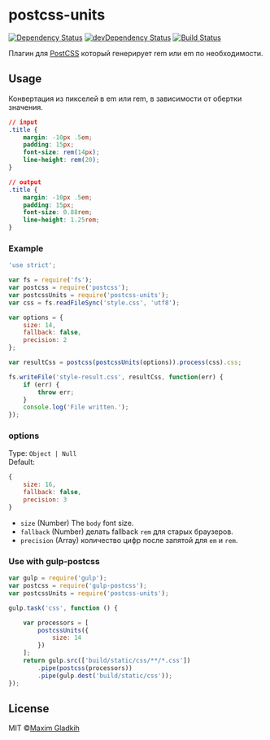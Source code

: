 # postcss-units
[![Dependency Status](https://david-dm.org/gladkih/postcss-units.svg)](https://david-dm.org/gladkih/postcss-units) [![devDependency Status](https://david-dm.org/gladkih/postcss-units/dev-status.svg)](https://david-dm.org/gladkih/postcss-units#info=devDependencies) [![Build Status](https://travis-ci.org/gladkih/postcss-units.svg?branch=master)](https://travis-ci.org/gladkih/postcss-units)

Плагин для [PostCSS](https://github.com/postcss/postcss) который генерирует rem или em по необходимости.

## Usage
Конвертация из пикселей в em или rem, в зависимости от обертки значения.

```css
// input
.title {
    margin: -10px .5em;
    padding: 15px;
    font-size: rem(14px);
    line-height: rem(20);
}

// output
.title {
    margin: -10px .5em;
    padding: 15px;
    font-size: 0.88rem;
    line-height: 1.25rem;
}
```

### Example

```js
'use strict';

var fs = require('fs');
var postcss = require('postcss');
var postcssUnits = require('postcss-units');
var css = fs.readFileSync('style.css', 'utf8');

var options = {
    size: 14,
    fallback: false,
    precision: 2
};

var resultCss = postcss(postcssUnits(options)).process(css).css;

fs.writeFile('style-result.css', resultCss, function(err) {
    if (err) {
        throw err;
    }
    console.log('File written.');
});
```

### options
Type: `Object | Null`<br>Default:

```js
{
    size: 16,
    fallback: false,
    precision: 3
}
```

- `size` (Number) The `body` font size.
- `fallback` (Number) делать fallback `rem` для старых браузеров.
- `precision` (Array) количество цифр после запятой для `em` и `rem`.

### Use with gulp-postcss

```js
var gulp = require('gulp');
var postcss = require('gulp-postcss');
var postcssUnits = require('postcss-units');

gulp.task('css', function () {

    var processors = [
        postcssUnits({
            size: 14
        })
    ];
    return gulp.src(['build/static/css/**/*.css'])
        .pipe(postcss(processors))
        .pipe(gulp.dest('build/static/css'));
});
```

## License
MIT ©[Maxim Gladkih](https://gladkih.su)
